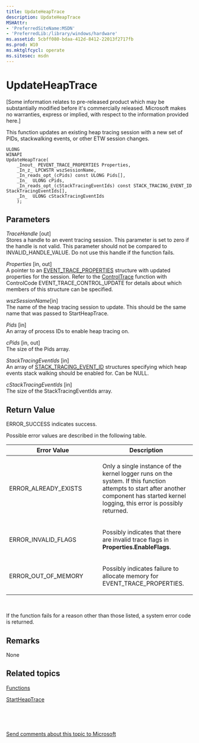 ```yaml
---
title: UpdateHeapTrace
description: UpdateHeapTrace
MSHAttr:
- 'PreferredSiteName:MSDN'
- 'PreferredLib:/library/windows/hardware'
ms.assetid: 5cbff080-bdaa-412d-8412-22013f2717fb
ms.prod: W10
ms.mktglfcycl: operate
ms.sitesec: msdn
---
```


# UpdateHeapTrace


\[Some information relates to pre-released product which may be substantially modified before it's commercially released. Microsoft makes no warranties, express or implied, with respect to the information provided here.\]

This function updates an existing heap tracing session with a new set of PIDs, stackwalking events, or other ETW session changes.

``` syntax
ULONG
WINAPI
UpdateHeapTrace(
    _Inout_ PEVENT_TRACE_PROPERTIES Properties,
    _In_z_ LPCWSTR wszSessionName,
    _In_reads_opt_(cPids) const ULONG Pids[],
    _In_  ULONG cPids,
    _In_reads_opt_(cStackTracingEventIds) const STACK_TRACING_EVENT_ID StackTracingEventIds[],
    _In_  ULONG cStackTracingEventIds
    );
```

## Parameters


<a href="" id="tracehandle--out-"></a>*TraceHandle* \[out\]  
Stores a handle to an event tracing session. This parameter is set to zero if the handle is not valid. This parameter should not be compared to INVALID\_HANDLE\_VALUE. Do not use this handle if the function fails.

<a href="" id="properties--in--out-"></a>*Properties* \[in, out\]  
A pointer to an [EVENT\_TRACE\_PROPERTIES](https://msdn.microsoft.com/library/windows/desktop/aa363784.aspx) structure with updated properties for the session. Refer to the [ControlTrace](https://msdn.microsoft.com/library/windows/desktop/aa363696.aspx) function with ControlCode EVENT\_TRACE\_CONTROL\_UPDATE for details about which members of this structure can be specified.

<a href="" id="wszsessionname-in-"></a>*wszSessionName*\[in\]  
The name of the heap tracing session to update. This should be the same name that was passed to StartHeapTrace.

<a href="" id="pids--in-"></a>*Pids* \[in\]  
An array of process IDs to enable heap tracing on.

<a href="" id="cpids--in--out-"></a>*cPids* \[in, out\]  
The size of the Pids array.

<a href="" id="stacktracingeventids--in-"></a>*StackTracingEventIds* \[in\]  
An array of [STACK\_TRACING\_EVENT\_ID](https://msdn.microsoft.com/library/windows/hardware/dn631805.aspx) structures specifying which heap events stack walking should be enabled for. Can be NULL.

<a href="" id="cstacktracingeventids--in-"></a>*cStackTracingEventIds* \[in\]  
The size of the StackTracingEventIds array.

## Return Value


ERROR\_SUCCESS indicates success.

Possible error values are described in the following table.

<table>
<colgroup>
<col width="50%" />
<col width="50%" />
</colgroup>
<thead>
<tr class="header">
<th>Error Value</th>
<th>Description</th>
</tr>
</thead>
<tbody>
<tr class="odd">
<td><p>ERROR_ALREADY_EXISTS</p></td>
<td><p>Only a single instance of the kernel logger runs on the system. If this function attempts to start after another component has started kernel logging, this error is possibly returned.</p></td>
</tr>
<tr class="even">
<td><p>ERROR_INVALID_FLAGS</p></td>
<td><p>Possibly indicates that there are invalid trace flags in <strong>Properties.EnableFlags</strong>.</p></td>
</tr>
<tr class="odd">
<td><p>ERROR_OUT_OF_MEMORY</p></td>
<td><p>Possibly indicates failure to allocate memory for EVENT_TRACE_PROPERTIES.</p></td>
</tr>
</tbody>
</table>

 

If the function fails for a reason other than those listed, a system error code is returned.

## Remarks


None

## Related topics


[Functions](functions-wpa.md)

[StartHeapTrace](startheaptrace.md)

 

 

[Send comments about this topic to Microsoft](mailto:wsddocfb@microsoft.com?subject=Documentation%20feedback%20%5Bp_wpt\hw_design%5D:%20UpdateHeapTrace%20%20RELEASE:%20%285/3/2016%29&body=%0A%0APRIVACY%20STATEMENT%0A%0AWe%20use%20your%20feedback%20to%20improve%20the%20documentation.%20We%20don't%20use%20your%20email%20address%20for%20any%20other%20purpose,%20and%20we'll%20remove%20your%20email%20address%20from%20our%20system%20after%20the%20issue%20that%20you're%20reporting%20is%20fixed.%20While%20we're%20working%20to%20fix%20this%20issue,%20we%20might%20send%20you%20an%20email%20message%20to%20ask%20for%20more%20info.%20Later,%20we%20might%20also%20send%20you%20an%20email%20message%20to%20let%20you%20know%20that%20we've%20addressed%20your%20feedback.%0A%0AFor%20more%20info%20about%20Microsoft's%20privacy%20policy,%20see%20http://privacy.microsoft.com/default.aspx. "Send comments about this topic to Microsoft")






